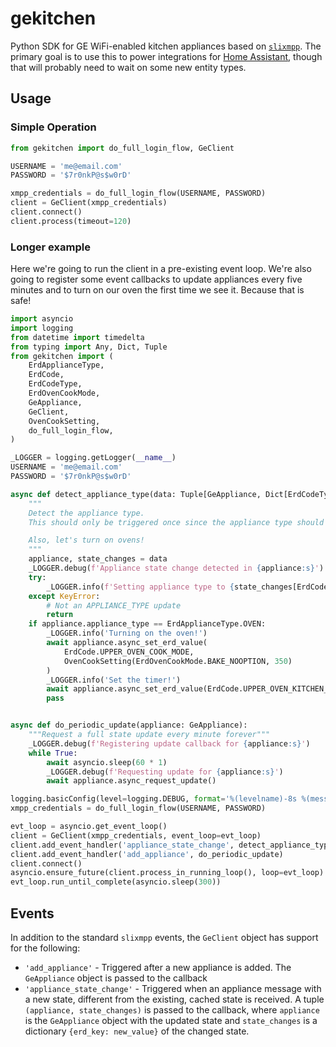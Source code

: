 # gekitchen
Python SDK for GE WiFi-enabled kitchen appliances based on [`slixmpp`](https://slixmpp.readthedocs.io/).
The primary goal is to use this to power integrations for [Home Assistant](https://www.home-assistant.io/), though that
will probably need to wait on some new entity types.   

## Usage
### Simple Operation
```python
from gekitchen import do_full_login_flow, GeClient

USERNAME = 'me@email.com'
PASSWORD = '$7r0nkP@s$w0rD'

xmpp_credentials = do_full_login_flow(USERNAME, PASSWORD)
client = GeClient(xmpp_credentials)
client.connect()
client.process(timeout=120)
```

### Longer example
Here we're going to run the client in a pre-existing event loop.  We're also going to register some event callbacks
to update appliances every five minutes and to turn on our oven the first time we see it.  Because that is safe!
```python
import asyncio
import logging
from datetime import timedelta
from typing import Any, Dict, Tuple
from gekitchen import (
    ErdApplianceType,
    ErdCode,
    ErdCodeType,
    ErdOvenCookMode,
    GeAppliance,
    GeClient,
    OvenCookSetting,
    do_full_login_flow,
)

_LOGGER = logging.getLogger(__name__)
USERNAME = 'me@email.com'
PASSWORD = '$7r0nkP@s$w0rD'

async def detect_appliance_type(data: Tuple[GeAppliance, Dict[ErdCodeType, Any]]):
    """
    Detect the appliance type.
    This should only be triggered once since the appliance type should never change.

    Also, let's turn on ovens!
    """
    appliance, state_changes = data
    _LOGGER.debug(f'Appliance state change detected in {appliance:s}')
    try:
        _LOGGER.info(f'Setting appliance type to {state_changes[ErdCode.APPLIANCE_TYPE]:s}')
    except KeyError:
        # Not an APPLIANCE_TYPE update
        return
    if appliance.appliance_type == ErdApplianceType.OVEN:
        _LOGGER.info('Turning on the oven!')
        await appliance.async_set_erd_value(
            ErdCode.UPPER_OVEN_COOK_MODE,
            OvenCookSetting(ErdOvenCookMode.BAKE_NOOPTION, 350)
        )
        _LOGGER.info('Set the timer!')
        await appliance.async_set_erd_value(ErdCode.UPPER_OVEN_KITCHEN_TIMER, timedelta(minutes=45))
        pass


async def do_periodic_update(appliance: GeAppliance):
    """Request a full state update every minute forever"""
    _LOGGER.debug(f'Registering update callback for {appliance:s}')
    while True:
        await asyncio.sleep(60 * 1)
        _LOGGER.debug(f'Requesting update for {appliance:s}')
        await appliance.async_request_update()

logging.basicConfig(level=logging.DEBUG, format='%(levelname)-8s %(message)s')
xmpp_credentials = do_full_login_flow(USERNAME, PASSWORD)

evt_loop = asyncio.get_event_loop()
client = GeClient(xmpp_credentials, event_loop=evt_loop)
client.add_event_handler('appliance_state_change', detect_appliance_type)
client.add_event_handler('add_appliance', do_periodic_update)
client.connect()
asyncio.ensure_future(client.process_in_running_loop(), loop=evt_loop)
evt_loop.run_until_complete(asyncio.sleep(300))
```

## Events

In addition to the standard `slixmpp` events, the `GeClient` object has support for the following:

* `'add_appliance'` - Triggered after a new appliance is added. The `GeAppliance` object is passed to the callback
* `'appliance_state_change'` - Triggered when an appliance message with a new state, different from the existing, cached
state is received.  A tuple `(appliance, state_changes)` is passed to the callback, where `appliance` is the 
`GeAppliance` object with the updated state and `state_changes` is a dictionary `{erd_key: new_value}` of the changed
state.
